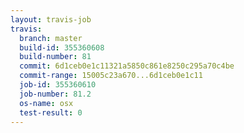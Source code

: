 ```yaml
---
layout: travis-job
travis:
  branch: master
  build-id: 355360608
  build-number: 81
  commit: 6d1ceb0e1c11321a5850c861e8250c295a70c4be
  commit-range: 15005c23a670...6d1ceb0e1c11
  job-id: 355360610
  job-number: 81.2
  os-name: osx
  test-result: 0
---
```

